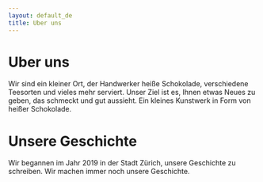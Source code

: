 ```yaml
---
layout: default_de
title: Uber uns
---
```

#  Uber uns
Wir sind ein kleiner Ort, der Handwerker heiße Schokolade, verschiedene Teesorten und vieles mehr serviert. Unser Ziel ist es, Ihnen etwas Neues zu geben, das schmeckt und gut aussieht. Ein kleines Kunstwerk in Form von heißer Schokolade.
# Unsere Geschichte
Wir begannen im Jahr 2019 in der Stadt Zürich, unsere Geschichte zu schreiben. Wir machen immer noch unsere Geschichte.

